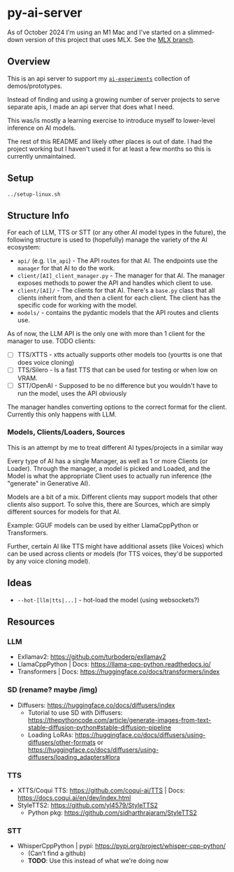 # py-ai-server

As of October 2024 I'm using an M1 Mac and I've started on a slimmed-down version of this project that uses MLX. See the [MLX branch](https://github.com/parsehex/py-ai-server/tree/mlx).

## Overview

This is an api server to support my [`ai-experiments`](https://github.com/parsehex/ai-experiments) collection of demos/prototypes.

Instead of finding and using a growing number of server projects to serve separate apis, I made an api server that does what I need.

This was/is mostly a learning exercise to introduce myself to lower-level inference on AI models.

The rest of this README and likely other places is out of date. I had the project working but I haven't used it for at least a few months so this is currently unmaintained.

## Setup

`../setup-linux.sh`

## Structure Info

For each of LLM, TTS or STT (or any other AI model types in the future), the following structure is used to (hopefully) manage the variety of the AI ecosystem:

- `api/` (e.g. `llm_api`) - The API routes for that AI. The endpoints use the `manager` for that AI to do the work.
- `client/[AI]_client_manager.py` - The manager for that AI. The manager exposes methods to power the API and handles which client to use.
- `client/[AI]/` - The clients for that AI. There's a `base.py` class that all clients inherit from, and then a client for each client. The client has the specific code for working with the model.
- `models/` - contains the pydantic models that the API routes and clients use.

As of now, the LLM API is the only one with more than 1 client for the manager to use. TODO clients:

- [ ] TTS/XTTS - xtts actually supports other models too (yourtts is one that does voice cloning)
- [ ] TTS/Silero - Is a fast TTS that can be used for testing or when low on VRAM.
- [ ] STT/OpenAI - Supposed to be no difference but you wouldn't have to run the model, uses the API obviously

The manager handles converting options to the correct format for the client. Currently this only happens with LLM.

### Models, Clients/Loaders, Sources

This is an attempt by me to treat different AI types/projects in a similar way

Every type of AI has a single Manager, as well as 1 or more Clients (or Loader). Through the manager, a model is picked and Loaded, and the Model is what the appropriate Client uses to actually run inference (the "generate" in Generative AI).

Models are a bit of a mix. Different clients may support models that other clients also support. To solve this, there are Sources, which are simply different sources for models for that AI.

Example: GGUF models can be used by either LlamaCppPython or Transformers.

Further, certain AI like TTS might have additional assets (like Voices) which can be used across clients or models (for TTS voices, they'd be supported by any voice cloning model).

## Ideas

- `--hot-[llm|tts|...]` - hot-load the model (using websockets?)

## Resources

### LLM

- Exllamav2: https://github.com/turboderp/exllamav2
- LlamaCppPython | Docs: https://llama-cpp-python.readthedocs.io/
- Transformers | Docs: https://huggingface.co/docs/transformers/index

### SD (rename? maybe /img)

- Diffusers: https://huggingface.co/docs/diffusers/index
  - Tutorial to use SD with Diffusers: https://thepythoncode.com/article/generate-images-from-text-stable-diffusion-python#stable-diffusion-pipeline
  - Loading LoRAs: https://huggingface.co/docs/diffusers/using-diffusers/other-formats or https://huggingface.co/docs/diffusers/using-diffusers/loading_adapters#lora

### TTS

- XTTS/Coqui TTS: https://github.com/coqui-ai/TTS | Docs: https://docs.coqui.ai/en/dev/index.html
- StyleTTS2: https://github.com/yl4579/StyleTTS2
  - Python pkg: https://github.com/sidharthrajaram/StyleTTS2

### STT

- WhisperCppPython | pypi: https://pypi.org/project/whisper-cpp-python/
  - (Can't find a github)
  - **TODO**: Use this instead of what we're doing now
